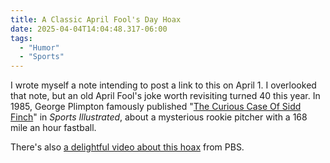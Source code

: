 ```yaml
---
title: A Classic April Fool's Day Hoax
date: 2025-04-04T14:04:48.317-06:00
tags:
  - "Humor"
  - "Sports"
---
```


I wrote myself a note intending to post a link to this on April 1. I overlooked that note, but an old April Fool's joke worth revisiting turned 40 this year. In 1985, George Plimpton famously published "[The Curious Case Of Sidd Finch](https://www.si.com/mlb/2014/10/15/curious-case-sidd-finch)" in <i>Sports Illustrated</i>, about a mysterious rookie pitcher with a 168 mile an hour fastball.

There's also [a delightful video about this hoax](https://www.pbs.org/wnet/americanmasters/george-plimpton-web-exclusive-plimpton-plays-april-fools-in-sport-illustrated/2947/) from PBS.

